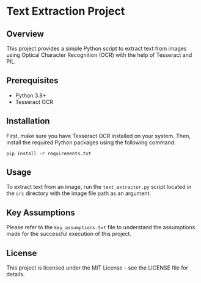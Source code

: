 
# Text Extraction Project

## Overview
This project provides a simple Python script to extract text from images using Optical Character Recognition (OCR) with the help of Tesseract and PIL.

## Prerequisites
- Python 3.8+
- Tesseract OCR

## Installation
First, make sure you have Tesseract OCR installed on your system. Then, install the required Python packages using the following command:
```
pip install -r requirements.txt
```

## Usage
To extract text from an image, run the `text_extractor.py` script located in the `src` directory with the image file path as an argument.

## Key Assumptions
Please refer to the `key_assumptions.txt` file to understand the assumptions made for the successful execution of this project.

## License
This project is licensed under the MIT License - see the LICENSE file for details.

